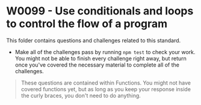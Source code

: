 # W0099 - Use conditionals and loops to control the flow of a program

This folder contains questions and challenges related to this standard.


- Make all of the challenges pass by running `npm test` to check your work. You might not be able to finish every challenge right away, but return once you've covered the necessary material to complete all of the challenges.

> These questions are contained within Functions. You might not have covered functions yet, but as long as you keep your response inside the curly braces, you don't need to do anything.
